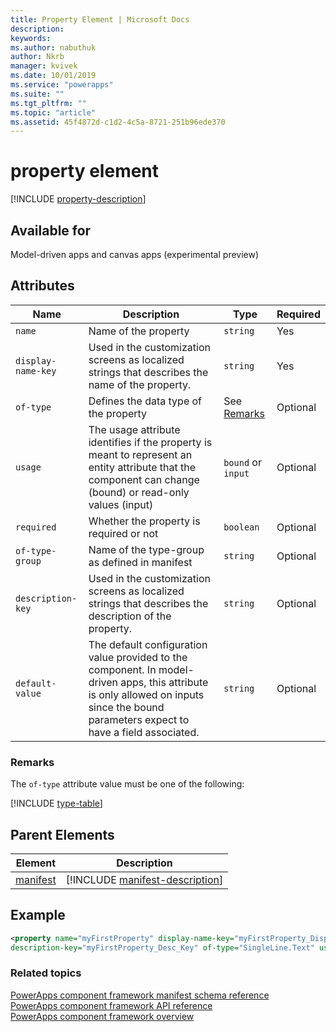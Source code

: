 ```yaml
---
title: Property Element | Microsoft Docs
description: 
keywords:
ms.author: nabuthuk
author: Nkrb
manager: kvivek
ms.date: 10/01/2019
ms.service: "powerapps"
ms.suite: ""
ms.tgt_pltfrm: ""
ms.topic: "article"
ms.assetid: 45f4872d-c1d2-4c5a-8721-251b96ede370
---
```


# property element

[!INCLUDE [property-description](includes/property-description.md)]

## Available for

Model-driven apps and canvas apps (experimental preview)

## Attributes

|Name|Description|Type|Required|
|--|--|--|--|
|`name`|Name of the property|`string`|Yes|
|`display-name-key`|Used in the customization screens as localized strings that describes the name of the property.|`string`|Yes|
|`of-type`|Defines the data type of the property|See [Remarks](#remarks)|Optional|
|`usage`|The usage attribute identifies if the property is meant to represent an entity attribute that the component can change (bound) or read-only values (input)|`bound` or `input`|Optional|
|`required`|Whether the property is required or not|`boolean`|Optional|
|`of-type-group`|Name of the type-group as defined in manifest|`string`|Optional|
|`description-key`|Used in the customization screens as localized strings that describes the description of the property.|`string`|Optional|
|`default-value`|The default configuration value provided to the component. In model-driven apps, this attribute is only allowed on inputs since the bound parameters expect to have a field associated.|`string`|Optional|

### Remarks

The `of-type` attribute value must be one of the following:

[!INCLUDE [type-table](includes/type-table.md)]

## Parent Elements

|Element|Description|
|--|--|
|[manifest](manifest.md)|[!INCLUDE [manifest-description](includes/manifest-description.md)]|


## Example

```xml
<property name="myFirstProperty" display-name-key="myFirstProperty_Display_Key" 
description-key="myFirstProperty_Desc_Key" of-type="SingleLine.Text" usage="bound" required="true" />
```

### Related topics

[PowerApps component framework manifest schema reference](index.md)<br/>
[PowerApps component framework API reference](../reference/index.md)<br/>
[PowerApps component framework overview](../overview.md)
